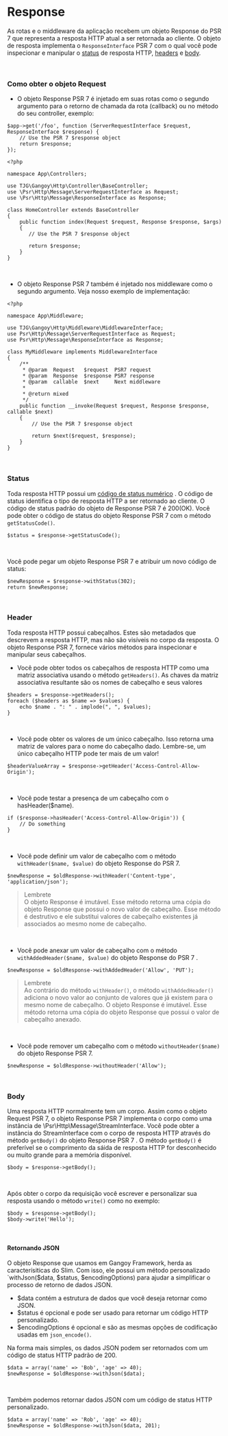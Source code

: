 # Response
As rotas e o middleware da aplicação recebem um objeto Response do PSR 7 que representa a resposta HTTP atual 
a ser retornada ao cliente. O objeto de resposta implementa o `ResponseInterface` PSR 7 com o qual você pode inspecionar 
e manipular o [status](#status) de resposta HTTP, [headers](#header) e [body](#body).

<br>

### Como obter o objeto Request
+ O objeto Response PSR 7 é injetado em suas rotas como o segundo argumento para o 
retorno de chamada da rota (callback) ou no método do seu controller, exemplo:

```
$app->get('/foo', function (ServerRequestInterface $request, ResponseInterface $response) {
    // Use the PSR 7 $response object
    return $response;
});
```

```
<?php

namespace App\Controllers;

use TJG\Gangoy\Http\Controller\BaseController;
use \Psr\Http\Message\ServerRequestInterface as Request;
use \Psr\Http\Message\ResponseInterface as Response;

class HomeController extends BaseController
{
    public function index(Request $request, Response $response, $args)
    {
       // Use the PSR 7 $response object
       
       return $response;
    }
}
```

<br>

- O objeto Response PSR 7 também é injetado nos middleware como o segundo argumento. 
Veja nosso exemplo de implementação:

```
<?php

namespace App\Middleware;

use TJG\Gangoy\Http\Middleware\MiddlewareInterface;
use Psr\Http\Message\ServerRequestInterface as Request;
use Psr\Http\Message\ResponseInterface as Response;

class MyMiddleware implements MiddlewareInterface
{
    /**
     * @param  Request   $request  PSR7 request
     * @param  Response  $response PSR7 response
     * @param  callable  $next     Next middleware
     *
     * @return mixed
     */
    public function __invoke(Request $request, Response $response, callable $next)
    {
        // Use the PSR 7 $response object
        
        return $next($request, $response);
    }
}
``` 

<br>

<a name="status"></a>
### Status
Toda resposta HTTP possui um [código de status numérico](https://www.w3.org/Protocols/rfc2616/rfc2616-sec10.html) . 
O código de status identifica o tipo de resposta HTTP a ser retornado ao cliente. O código de status padrão do objeto 
de Response PSR 7 é 200(OK). Você pode obter o código de status do objeto Response PSR 7 com o método `getStatusCode()`.

```
$status = $response->getStatusCode();
```

<br>

Você pode pegar um objeto Response PSR 7 e atribuir um novo código de status:

```
$newResponse = $response->withStatus(302);
return $newResponse;
```

<br>

<a name="header"></a>
### Header
Toda resposta HTTP possui cabeçalhos. Estes são metadados que descrevem a resposta HTTP, mas não são visíveis no corpo 
da resposta. O objeto Response PSR 7, fornece vários métodos para inspecionar e manipular seus cabeçalhos.

- Você pode obter todos os cabeçalhos de resposta HTTP como uma matriz associativa usando o método `getHeaders()`. 
As chaves da matriz associativa resultante são os nomes de cabeçalho e seus valores

```
$headers = $response->getHeaders();
foreach ($headers as $name => $values) {
    echo $name . ": " . implode(", ", $values);
}
```

<br>

- Você pode obter os valores de um único cabeçalho. Isso retorna uma matriz de valores para o nome do cabeçalho dado. 
Lembre-se, um único cabeçalho HTTP pode ter mais de um valor!

```
$headerValueArray = $response->getHeader('Access-Control-Allow-Origin');
```

<br>

- Você pode testar a presença de um cabeçalho com o hasHeader($name).

```
if ($response->hasHeader('Access-Control-Allow-Origin')) {
    // Do something
}
```

<br>

- Você pode definir um valor de cabeçalho com o método `withHeader($name, $value)` do objeto Response do PSR 7.

```
$newResponse = $oldResponse->withHeader('Content-type', 'application/json');
```

> Lembrete <br>
  O objeto Response é imutável. Esse método retorna uma cópia do objeto Response que possui o novo valor de cabeçalho. 
  Esse método é destrutivo e ele substitui valores de cabeçalho existentes já associados ao mesmo nome de cabeçalho.

<br>

- Você pode anexar um valor de cabeçalho com o método `withAddedHeader($name, $value)` do objeto Response do PSR 7 .

```
$newResponse = $oldResponse->withAddedHeader('Allow', 'PUT');
```

> Lembrete <br>
  Ao contrário do método `withHeader()`, o método  `withAddedHeader()` adiciona o novo valor ao conjunto de valores que 
  já existem para o mesmo nome de cabeçalho. O objeto Response é imutável. Esse método retorna uma cópia do objeto 
  Response que possui o valor de cabeçalho anexado.

<br>

- Você pode remover um cabeçalho com o método `withoutHeader($name)` do objeto Response PSR 7.

```
$newResponse = $oldResponse->withoutHeader('Allow');
```

<br>

<a name="body"></a>
### Body
Uma resposta HTTP normalmente tem um corpo. Assim como o objeto Request PSR 7, o objeto Response PSR 7 implementa o 
corpo como uma instância de \Psr\Http\Message\StreamInterface. Você pode obter a instância do StreamInterface com o corpo 
de resposta HTTP através do método `getBody()` do objeto Response PSR 7 . O método `getBody()` é preferível se o comprimento 
da sáida de resposta HTTP for desconhecido ou muito grande para a memória disponível.

```
$body = $response->getBody();
```

<br>

Após obter o corpo da requisição você escrever e personalizar sua resposta usando o método `write()` como no exemplo:

```
$body = $response->getBody();
$body->write('Hello');
```

<br>

#### Retornando JSON
O objeto Response que usamos em Gangoy Framework, herda as caracterísiticas do Slim. Com isso, ele possui um método 
personalizado `withJson($data, $status, $encodingOptions) para ajudar a simplificar o processo de retorno de dados JSON.

- $data contém a estrutura de dados que você deseja retornar como JSON.
- $status é opcional e pode ser usado para retornar um código HTTP personalizado.
- $encodingOptions é opcional e são as mesmas opções de codificação usadas em `json_encode()`.

Na forma mais simples, os dados JSON podem ser retornados com um código de status HTTP padrão de 200.

```
$data = array('name' => 'Bob', 'age' => 40);
$newResponse = $oldResponse->withJson($data);
```

<br>

Também podemos retornar dados JSON com um código de status HTTP personalizado.

```
$data = array('name' => 'Rob', 'age' => 40);
$newResponse = $oldResponse->withJson($data, 201);
```

